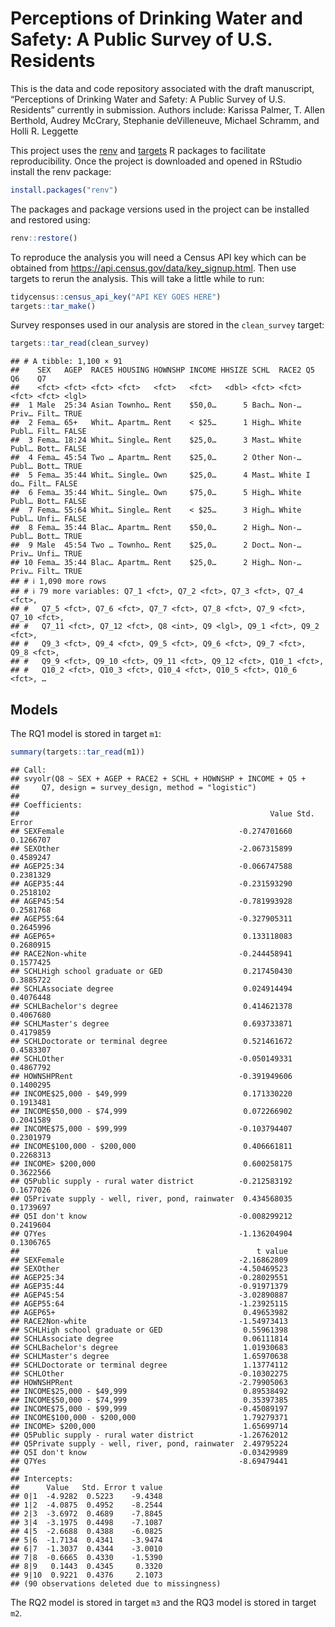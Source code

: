 Perceptions of Drinking Water and Safety: A Public Survey of U.S.
Residents
================

This is the data and code repository associated with the draft
manuscript, “Perceptions of Drinking Water and Safety: A Public Survey
of U.S. Residents” currently in submission. Authors include: Karissa
Palmer, T. Allen Berthold, Audrey McCrary, Stephanie deVilleneuve,
Michael Schramm, and Holli R. Leggette

This project uses the [renv](https://rstudio.github.io/renv/) and
[targets](https://docs.ropensci.org/targets/) R packages to facilitate
reproducibility. Once the project is downloaded and opened in RStudio
install the renv package:

``` r
install.packages("renv")
```

The packages and package versions used in the project can be installed
and restored using:

``` r
renv::restore()
```

To reproduce the analysis you will need a Census API key which can be
obtained from <https://api.census.gov/data/key_signup.html>. Then use
targets to rerun the analysis. This will take a little while to run:

``` r
tidycensus::census_api_key("API KEY GOES HERE")
targets::tar_make()
```

Survey responses used in our analysis are stored in the `clean_survey`
target:

``` r
targets::tar_read(clean_survey)
```

    ## # A tibble: 1,100 × 91
    ##    SEX   AGEP  RACE5 HOUSING HOWNSHP INCOME HHSIZE SCHL  RACE2 Q5    Q6    Q7   
    ##    <fct> <fct> <fct> <fct>   <fct>   <fct>   <dbl> <fct> <fct> <fct> <fct> <lgl>
    ##  1 Male  25:34 Asian Townho… Rent    $50,0…      5 Bach… Non-… Priv… Filt… TRUE 
    ##  2 Fema… 65+   Whit… Apartm… Rent    < $25…      1 High… White Publ… Filt… FALSE
    ##  3 Fema… 18:24 Whit… Single… Rent    $25,0…      3 Mast… White Publ… Bott… FALSE
    ##  4 Fema… 45:54 Two … Apartm… Rent    $25,0…      2 Other Non-… Publ… Bott… TRUE 
    ##  5 Fema… 35:44 Whit… Single… Own     $25,0…      4 Mast… White I do… Filt… FALSE
    ##  6 Fema… 35:44 Whit… Single… Own     $75,0…      5 High… White Publ… Bott… FALSE
    ##  7 Fema… 55:64 Whit… Single… Rent    < $25…      3 High… White Publ… Unfi… FALSE
    ##  8 Fema… 35:44 Blac… Apartm… Rent    $50,0…      2 High… Non-… Publ… Bott… TRUE 
    ##  9 Male  45:54 Two … Townho… Rent    $25,0…      2 Doct… Non-… Priv… Unfi… TRUE 
    ## 10 Fema… 35:44 Blac… Apartm… Rent    $25,0…      2 High… Non-… Priv… Filt… TRUE 
    ## # ℹ 1,090 more rows
    ## # ℹ 79 more variables: Q7_1 <fct>, Q7_2 <fct>, Q7_3 <fct>, Q7_4 <fct>,
    ## #   Q7_5 <fct>, Q7_6 <fct>, Q7_7 <fct>, Q7_8 <fct>, Q7_9 <fct>, Q7_10 <fct>,
    ## #   Q7_11 <fct>, Q7_12 <fct>, Q8 <int>, Q9 <lgl>, Q9_1 <fct>, Q9_2 <fct>,
    ## #   Q9_3 <fct>, Q9_4 <fct>, Q9_5 <fct>, Q9_6 <fct>, Q9_7 <fct>, Q9_8 <fct>,
    ## #   Q9_9 <fct>, Q9_10 <fct>, Q9_11 <fct>, Q9_12 <fct>, Q10_1 <fct>,
    ## #   Q10_2 <fct>, Q10_3 <fct>, Q10_4 <fct>, Q10_5 <fct>, Q10_6 <fct>, …

## Models

The RQ1 model is stored in target `m1`:

``` r
summary(targets::tar_read(m1))
```

    ## Call:
    ## svyolr(Q8 ~ SEX + AGEP + RACE2 + SCHL + HOWNSHP + INCOME + Q5 + 
    ##     Q7, design = survey_design, method = "logistic")
    ## 
    ## Coefficients:
    ##                                                        Value Std. Error
    ## SEXFemale                                       -0.274701660  0.1266707
    ## SEXOther                                        -2.067315899  0.4589247
    ## AGEP25:34                                       -0.066747588  0.2381329
    ## AGEP35:44                                       -0.231593290  0.2518102
    ## AGEP45:54                                       -0.781993928  0.2581768
    ## AGEP55:64                                       -0.327905311  0.2645996
    ## AGEP65+                                          0.133118083  0.2680915
    ## RACE2Non-white                                  -0.244458941  0.1577425
    ## SCHLHigh school graduate or GED                  0.217450430  0.3885722
    ## SCHLAssociate degree                             0.024914494  0.4076448
    ## SCHLBachelor's degree                            0.414621378  0.4067680
    ## SCHLMaster's degree                              0.693733871  0.4179859
    ## SCHLDoctorate or terminal degree                 0.521461672  0.4583307
    ## SCHLOther                                       -0.050149331  0.4867792
    ## HOWNSHPRent                                     -0.391949606  0.1400295
    ## INCOME$25,000 - $49,999                          0.171330220  0.1913481
    ## INCOME$50,000 - $74,999                          0.072266902  0.2041589
    ## INCOME$75,000 - $99,999                         -0.103794407  0.2301979
    ## INCOME$100,000 - $200,000                        0.406661811  0.2268313
    ## INCOME> $200,000                                 0.600258175  0.3622566
    ## Q5Public supply - rural water district          -0.212583192  0.1677026
    ## Q5Private supply - well, river, pond, rainwater  0.434568035  0.1739697
    ## Q5I don't know                                  -0.008299212  0.2419604
    ## Q7Yes                                           -1.136204904  0.1306765
    ##                                                     t value
    ## SEXFemale                                       -2.16862809
    ## SEXOther                                        -4.50469523
    ## AGEP25:34                                       -0.28029551
    ## AGEP35:44                                       -0.91971379
    ## AGEP45:54                                       -3.02890887
    ## AGEP55:64                                       -1.23925115
    ## AGEP65+                                          0.49653982
    ## RACE2Non-white                                  -1.54973413
    ## SCHLHigh school graduate or GED                  0.55961398
    ## SCHLAssociate degree                             0.06111814
    ## SCHLBachelor's degree                            1.01930683
    ## SCHLMaster's degree                              1.65970638
    ## SCHLDoctorate or terminal degree                 1.13774112
    ## SCHLOther                                       -0.10302275
    ## HOWNSHPRent                                     -2.79905063
    ## INCOME$25,000 - $49,999                          0.89538492
    ## INCOME$50,000 - $74,999                          0.35397385
    ## INCOME$75,000 - $99,999                         -0.45089197
    ## INCOME$100,000 - $200,000                        1.79279371
    ## INCOME> $200,000                                 1.65699714
    ## Q5Public supply - rural water district          -1.26762012
    ## Q5Private supply - well, river, pond, rainwater  2.49795224
    ## Q5I don't know                                  -0.03429989
    ## Q7Yes                                           -8.69479441
    ## 
    ## Intercepts:
    ##      Value   Std. Error t value
    ## 0|1  -4.9282  0.5223    -9.4348
    ## 1|2  -4.0875  0.4952    -8.2544
    ## 2|3  -3.6972  0.4689    -7.8845
    ## 3|4  -3.1975  0.4498    -7.1087
    ## 4|5  -2.6688  0.4388    -6.0825
    ## 5|6  -1.7134  0.4341    -3.9474
    ## 6|7  -1.3037  0.4344    -3.0010
    ## 7|8  -0.6665  0.4330    -1.5390
    ## 8|9   0.1443  0.4345     0.3320
    ## 9|10  0.9221  0.4376     2.1073
    ## (90 observations deleted due to missingness)

The RQ2 model is stored in target `m3` and the RQ3 model is stored in
target `m2`.
